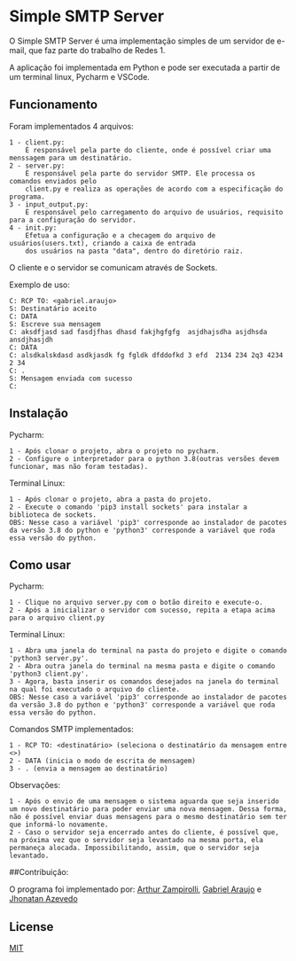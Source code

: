 # Simple SMTP Server

O Simple SMTP Server é uma implementação simples de um servidor de e-mail,
que faz parte do trabalho de Redes 1.

A aplicação foi implementada em Python e pode ser executada a partir de um terminal linux,
Pycharm e VSCode.

## Funcionamento

Foram implementados 4 arquivos: 

    1 - client.py:
        É responsável pela parte do cliente, onde é possível criar uma menssagem para um destinatário.
    2 - server.py:
        É responsável pela parte do servidor SMTP. Ele processa os comandos enviados pelo 
        client.py e realiza as operações de acordo com a especificação do programa. 
    3 - input_output.py:
        É responsável pelo carregamento do arquivo de usuários, requisito para a configuração do servidor.
    4 - init.py:
        Efetua a configuração e a checagem do arquivo de usuários(users.txt), criando a caixa de entrada
        dos usuários na pasta "data", dentro do diretório raiz.

O cliente e o servidor se comunicam através de Sockets.

Exemplo de uso:

    C: RCP TO: <gabriel.araujo>
    S: Destinatário aceito
    C: DATA
    S: Escreve sua mensagem
    C: aksdfjasd sad fasdjfhas dhasd fakjhgfgfg  asjdhajsdha asjdhsda ansdjhasjdh
    C: DATA
    C: alsdkalskdasd asdkjasdk fg fgldk dfddofkd 3 efd  2134 234 2q3 4234 2 34
    C: .
    S: Mensagem enviada com sucesso
    C: 

## Instalação

Pycharm:

    1 - Após clonar o projeto, abra o projeto no pycharm.
    2 - Configure o interpretador para o python 3.8(outras versões devem funcionar, mas não foram testadas).

Terminal Linux:

    1 - Após clonar o projeto, abra a pasta do projeto.
    2 - Execute o comando 'pip3 install sockets' para instalar a biblioteca de sockets.
    OBS: Nesse caso a variável 'pip3' corresponde ao instalador de pacotes da versão 3.8 do python e 'python3' corresponde a variável que roda essa versão do python.
    
## Como usar
Pycharm:

    1 - Clique no arquivo server.py com o botão direito e execute-o.
    2 - Após a inicializar o servidor com sucesso, repita a etapa acima para o arquivo client.py

Terminal Linux:
    
    1 - Abra uma janela do terminal na pasta do projeto e digite o comando 'python3 server.py'.
    2 - Abra outra janela do terminal na mesma pasta e digite o comando 'python3 client.py'.
    3 - Agora, basta inserir os comandos desejados na janela do terminal na qual foi executado o arquivo do cliente. 
    OBS: Nesse caso a variável 'pip3' corresponde ao instalador de pacotes da versão 3.8 do python e 'python3' corresponde a variável que roda essa versão do python.
    
Comandos SMTP implementados:

    1 - RCP TO: <destinatário> (seleciona o destinatário da mensagem entre <>) 
    2 - DATA (inicia o modo de escrita de mensagem)
    3 - . (envia a mensagem ao destinatário)

Observações:
	
	1 - Após o envio de uma mensagem o sistema aguarda que seja inserido um novo destinatário para poder enviar uma nova mensagem. Dessa forma, não é possível enviar duas mensagens para o mesmo destinatário sem ter que informá-lo novamente. 
	2 - Caso o servidor seja encerrado antes do cliente, é possível que, na próxima vez que o servidor seja levantado na mesma porta, ela permaneça alocada. Impossibilitando, assim, que o servidor seja levantado. 


##Contribuição:

O programa foi implementado por: 
[Arthur Zampirolli](https://github.com/Zamp98), 
[Gabriel Araujo](https://github.com/araujoG) e 
[Jhonatan Azevedo](https://github.com/Goncazevedo)

## License
[MIT](https://choosealicense.com/licenses/mit/)
